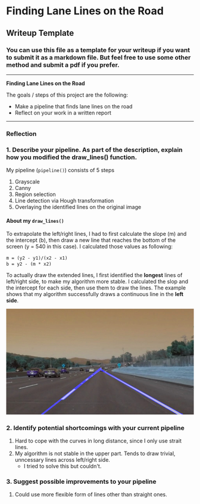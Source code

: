 # **Finding Lane Lines on the Road** 

## Writeup Template

### You can use this file as a template for your writeup if you want to submit it as a markdown file. But feel free to use some other method and submit a pdf if you prefer.

---

**Finding Lane Lines on the Road**

The goals / steps of this project are the following:
* Make a pipeline that finds lane lines on the road
* Reflect on your work in a written report


[//]: # (Image References)

[image1]: ./examples/grayscale.jpg "Grayscale"

---

### Reflection

### 1. Describe your pipeline. As part of the description, explain how you modified the draw_lines() function.

My pipeline (`pipeline()`) consists of 5 steps
1. Grayscale
1. Canny
1. Region selection
1. Line detection via Hough transformation
1. Overlaying the identified lines on the original image

#### About my `draw_lines()`
To extrapolate the left/right lines, I had to first calculate the slope (m) and the intercept (b), then draw a new line that reaches the bottom of the screen (y = 540 in this case). I calculated those values as following:

    m = (y2 - y1)/(x2 - x1)
    b = y2 - (m * x2)

To actually draw the extended lines, I first identified the **longest** lines of left/right side, to make my algorithm more stable. I calculated the slop and the intercept for each side, then use them to draw the lines. The example shows that my algorithm successfully draws a continuous line in the **left side**.

![draw_lines_example](./test_images_output/solidWhiteCurve.jpg)


### 2. Identify potential shortcomings with your current pipeline

1. Hard to cope with the curves in long distance, since I only use strait lines.
1. My algorithm is not stable in the upper part. Tends to draw trivial, unncessary lines across left/right side. 
   - I tried to solve this but couldn't.


### 3. Suggest possible improvements to your pipeline

1. Could use more flexible form of lines other than straight ones.
